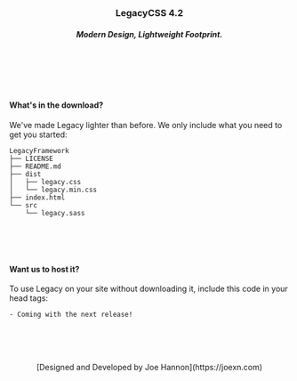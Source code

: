 <br><br><br>

<h3 align="center">LegacyCSS 4.2</h1>
<h5 align="center">Modern Design, Lightweight Footprint.</h3>

<br><br><br><br>

#### What's in the download?

We've made Legacy lighter than before. We only include what you need to get you started:

```
LegacyFramework
├── LICENSE
├── README.md
├── dist
│   ├── legacy.css
│   └── legacy.min.css
├── index.html
└── src
    └── legacy.sass
```

<br><br><br>


#### Want us to host it?

To use Legacy on your site without downloading it, include this code in your head tags:

    - Coming with the next release!

<br><br><br>


<center>[Designed and Developed by Joe Hannon](https://joexn.com)</center>
